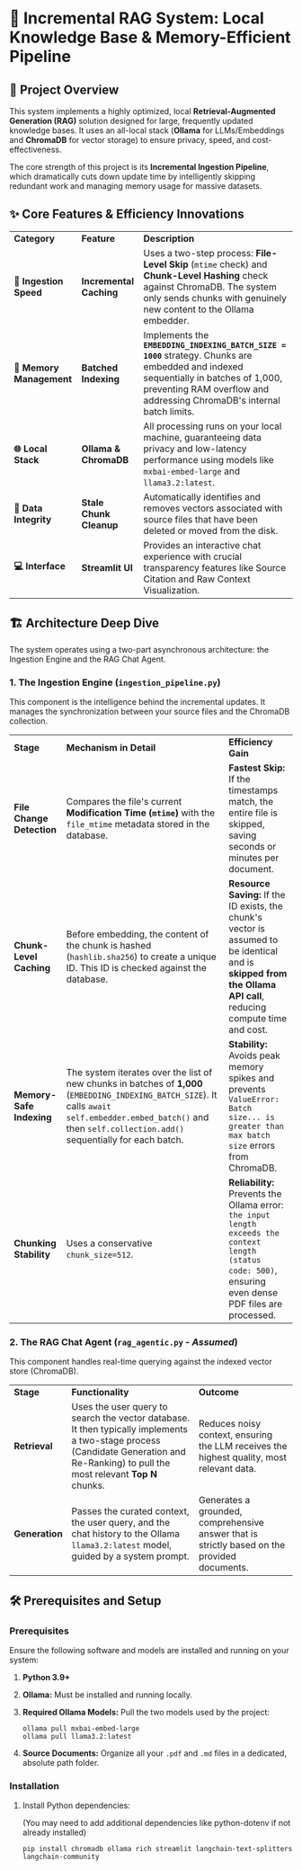 # 🧠 Incremental RAG System: Local Knowledge Base & Memory-Efficient Pipeline

## 🌟 Project Overview

This system implements a highly optimized, local **Retrieval-Augmented Generation (RAG)** solution designed for large, frequently updated knowledge bases. It uses an all-local stack (**Ollama** for LLMs/Embeddings and **ChromaDB** for vector storage) to ensure privacy, speed, and cost-effectiveness.

The core strength of this project is its **Incremental Ingestion Pipeline**, which dramatically cuts down update time by intelligently skipping redundant work and managing memory usage for massive datasets.

## ✨ Core Features & Efficiency Innovations

|   |   |   |
|---|---|---|
|**Category**|**Feature**|**Description**|
|**🚀 Ingestion Speed**|**Incremental Caching**|Uses a two-step process: **File-Level Skip** (`mtime` check) and **Chunk-Level Hashing** check against ChromaDB. The system only sends chunks with genuinely new content to the Ollama embedder.|
|**💾 Memory Management**|**Batched Indexing**|Implements the **`EMBEDDING_INDEXING_BATCH_SIZE = 1000`** strategy. Chunks are embedded and indexed sequentially in batches of 1,000, preventing RAM overflow and addressing ChromaDB's internal batch limits.|
|**🌐 Local Stack**|**Ollama & ChromaDB**|All processing runs on your local machine, guaranteeing data privacy and low-latency performance using models like `mxbai-embed-large` and `llama3.2:latest`.|
|**🧹 Data Integrity**|**Stale Chunk Cleanup**|Automatically identifies and removes vectors associated with source files that have been deleted or moved from the disk.|
|**💻 Interface**|**Streamlit UI**|Provides an interactive chat experience with crucial transparency features like Source Citation and Raw Context Visualization.|

## 🏗️ Architecture Deep Dive

The system operates using a two-part asynchronous architecture: the Ingestion Engine and the RAG Chat Agent.

### 1. The Ingestion Engine (`ingestion_pipeline.py`)

This component is the intelligence behind the incremental updates. It manages the synchronization between your source files and the ChromaDB collection.

|   |   |   |
|---|---|---|
|**Stage**|**Mechanism in Detail**|**Efficiency Gain**|
|**File Change Detection**|Compares the file's current **Modification Time (`mtime`)** with the `file_mtime` metadata stored in the database.|**Fastest Skip:** If the timestamps match, the entire file is skipped, saving seconds or minutes per document.|
|**Chunk-Level Caching**|Before embedding, the content of the chunk is hashed (`hashlib.sha256`) to create a unique ID. This ID is checked against the database.|**Resource Saving:** If the ID exists, the chunk's vector is assumed to be identical and is **skipped from the Ollama API call**, reducing compute time and cost.|
|**Memory-Safe Indexing**|The system iterates over the list of new chunks in batches of **1,000** (`EMBEDDING_INDEXING_BATCH_SIZE`). It calls `await self.embedder.embed_batch()` and then `self.collection.add()` sequentially for each batch.|**Stability:** Avoids peak memory spikes and prevents `ValueError: Batch size... is greater than max batch size` errors from ChromaDB.|
|**Chunking Stability**|Uses a conservative `chunk_size=512`.|**Reliability:** Prevents the Ollama error: `the input length exceeds the context length (status code: 500)`, ensuring even dense PDF files are processed.|

### 2. The RAG Chat Agent (`rag_agentic.py` - _Assumed_)

This component handles real-time querying against the indexed vector store (ChromaDB).

|   |   |   |
|---|---|---|
|**Stage**|**Functionality**|**Outcome**|
|**Retrieval**|Uses the user query to search the vector database. It then typically implements a two-stage process (Candidate Generation and Re-Ranking) to pull the most relevant **Top N** chunks.|Reduces noisy context, ensuring the LLM receives the highest quality, most relevant data.|
|**Generation**|Passes the curated context, the user query, and the chat history to the Ollama `llama3.2:latest` model, guided by a system prompt.|Generates a grounded, comprehensive answer that is strictly based on the provided documents.|

## 🛠️ Prerequisites and Setup

### Prerequisites

Ensure the following software and models are installed and running on your system:

1. **Python 3.9+**
    
2. **Ollama:** Must be installed and running locally.
    
3. **Required Ollama Models:** Pull the two models used by the project:
    
    ```
    ollama pull mxbai-embed-large
    ollama pull llama3.2:latest
    ```
    
4. **Source Documents:** Organize all your `.pdf` and `.md` files in a dedicated, absolute path folder.
    

### Installation

1. Install Python dependencies:
    
    (You may need to add additional dependencies like python-dotenv if not already installed)
    
    ```
    pip install chromadb ollama rich streamlit langchain-text-splitters langchain-community
    ```
